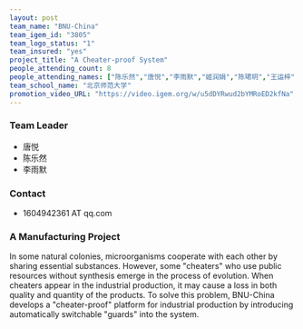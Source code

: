 ```yaml
---
layout: post
team_name: "BNU-China"
team_igem_id: "3805"
team_logo_status: "1"
team_insured: "yes"
project_title: "A Cheater-proof System"
people_attending_count: 8
people_attending_names: ["陈乐然","唐悦","李雨默","姬润娟","陈珺玥","王运梓","张瀚霖","古秋辰"]
team_school_name: "北京师范大学"
promotion_video_URL: "https://video.igem.org/w/u5dDYRwud2bYMRoED2kfNa"
---
```



### Team Leader
* 唐悦
* 陈乐然
* 李雨默

### Contact
* 1604942361 AT qq.com

### A Manufacturing Project

In some natural colonies, microorganisms cooperate with each other by sharing essential substances. However, some "cheaters" who use public resources without synthesis emerge in the process of evolution. When cheaters appear in the industrial production, it may cause a loss in both quality and quantity of the products. To solve this problem, BNU-China develops a "cheater-proof" platform for industrial production by introducing automatically switchable "guards" into the system.
